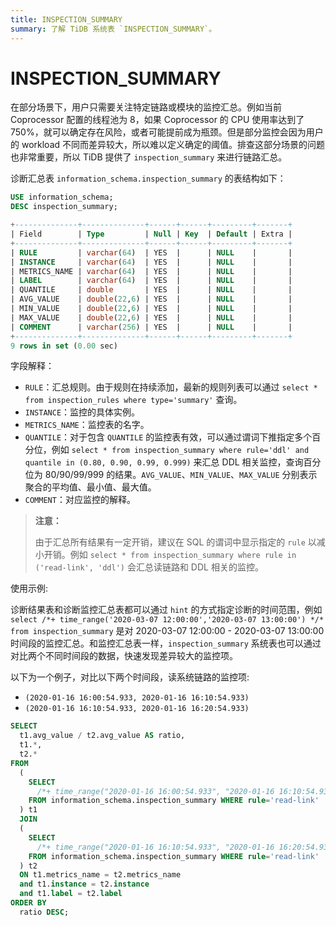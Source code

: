```yaml
---
title: INSPECTION_SUMMARY
summary: 了解 TiDB 系统表 `INSPECTION_SUMMARY`。
---
```


# INSPECTION_SUMMARY

在部分场景下，用户只需要关注特定链路或模块的监控汇总。例如当前 Coprocessor 配置的线程池为 8，如果 Coprocessor 的 CPU 使用率达到了 750%，就可以确定存在风险，或者可能提前成为瓶颈。但是部分监控会因为用户的 workload 不同而差异较大，所以难以定义确定的阈值。排查这部分场景的问题也非常重要，所以 TiDB 提供了 `inspection_summary` 来进行链路汇总。

诊断汇总表 `information_schema.inspection_summary` 的表结构如下：


```sql
USE information_schema;
DESC inspection_summary;
```

```sql
+--------------+--------------+------+------+---------+-------+
| Field        | Type         | Null | Key  | Default | Extra |
+--------------+--------------+------+------+---------+-------+
| RULE         | varchar(64)  | YES  |      | NULL    |       |
| INSTANCE     | varchar(64)  | YES  |      | NULL    |       |
| METRICS_NAME | varchar(64)  | YES  |      | NULL    |       |
| LABEL        | varchar(64)  | YES  |      | NULL    |       |
| QUANTILE     | double       | YES  |      | NULL    |       |
| AVG_VALUE    | double(22,6) | YES  |      | NULL    |       |
| MIN_VALUE    | double(22,6) | YES  |      | NULL    |       |
| MAX_VALUE    | double(22,6) | YES  |      | NULL    |       |
| COMMENT      | varchar(256) | YES  |      | NULL    |       |
+--------------+--------------+------+------+---------+-------+
9 rows in set (0.00 sec)
```

字段解释：

* `RULE`：汇总规则。由于规则在持续添加，最新的规则列表可以通过 `select * from inspection_rules where type='summary'` 查询。
* `INSTANCE`：监控的具体实例。
* `METRICS_NAME`：监控表的名字。
* `QUANTILE`：对于包含 `QUANTILE` 的监控表有效，可以通过谓词下推指定多个百分位，例如 `select * from inspection_summary where rule='ddl' and quantile in (0.80, 0.90, 0.99, 0.999)` 来汇总 DDL 相关监控，查询百分位为 80/90/99/999 的结果。`AVG_VALUE`、`MIN_VALUE`、`MAX_VALUE` 分别表示聚合的平均值、最小值、最大值。
* `COMMENT`：对应监控的解释。

> **注意：**
>
> 由于汇总所有结果有一定开销，建议在 SQL 的谓词中显示指定的 `rule` 以减小开销。例如 `select * from inspection_summary where rule in ('read-link', 'ddl')` 会汇总读链路和 DDL 相关的监控。

使用示例:

诊断结果表和诊断监控汇总表都可以通过 `hint` 的方式指定诊断的时间范围，例如 `select /*+ time_range('2020-03-07 12:00:00','2020-03-07 13:00:00') */* from inspection_summary` 是对 2020-03-07 12:00:00 - 2020-03-07 13:00:00 时间段的监控汇总。和监控汇总表一样，`inspection_summary` 系统表也可以通过对比两个不同时间段的数据，快速发现差异较大的监控项。

以下为一个例子，对比以下两个时间段，读系统链路的监控项:

* `(2020-01-16 16:00:54.933, 2020-01-16 16:10:54.933)`
* `(2020-01-16 16:10:54.933, 2020-01-16 16:20:54.933)` 


```sql
SELECT
  t1.avg_value / t2.avg_value AS ratio,
  t1.*,
  t2.*
FROM
  (
    SELECT
      /*+ time_range("2020-01-16 16:00:54.933", "2020-01-16 16:10:54.933")*/ *
    FROM information_schema.inspection_summary WHERE rule='read-link'
  ) t1
  JOIN
  (
    SELECT
      /*+ time_range("2020-01-16 16:10:54.933", "2020-01-16 16:20:54.933")*/ *
    FROM information_schema.inspection_summary WHERE rule='read-link'
  ) t2
  ON t1.metrics_name = t2.metrics_name
  and t1.instance = t2.instance
  and t1.label = t2.label
ORDER BY
  ratio DESC;
```
